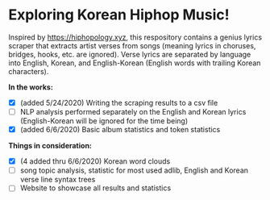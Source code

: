 # Exploring Korean Hiphop Music!
Inspired by https://hiphopology.xyz, this respository contains a genius lyrics scraper that extracts artist verses from songs (meaning lyrics in choruses, bridges, hooks, etc. are ignored). Verse lyrics are separated by language into English, Korean, and English-Korean (English words with trailing Korean characters). 

**In the works:**
- [x] (added 5/24/2020) Writing the scraping results to a csv file 
- [ ] NLP analysis performed separately on the English and Korean lyrics (English-Korean will be ignored for the time being)
- [x] (added 6/6/2020) Basic album statistics and token statistics

**Things in consideration:**
- [x] (4 added thru 6/6/2020) Korean word clouds
- [ ] song topic analysis, statistic for most used adlib, English and Korean verse line syntax trees
- [ ] Website to showcase all results and statistics
